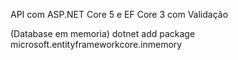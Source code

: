 API com ASP.NET Core 5 e EF Core 3 com Validação

(Database em memoria)
dotnet add package microsoft.entityframeworkcore.inmemory
